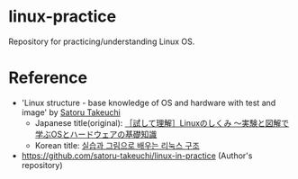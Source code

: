 # linux-practice
Repository for practicing/understanding Linux OS.

# Reference
 -  'Linux structure - base knowledge of OS and hardware with test and image' by [Satoru Takeuchi](https://github.com/satoru-takeuchi)
    - Japanese title(original): [［試して理解］Linuxのしくみ ～実験と図解で学ぶOSとハードウェアの基礎知識](https://gihyo.jp/book/2018/978-4-7741-9607-7)
    - Korean title: [실습과 그림으로 배우는 리눅스 구조](https://hanbit.co.kr/store/books/look.php?p_code=B2453522793)
 -  https://github.com/satoru-takeuchi/linux-in-practice (Author's repository)
